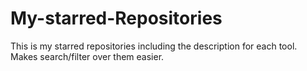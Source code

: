 # My-starred-Repositories
This is my starred repositories including the description for each tool. Makes search/filter over them easier.
